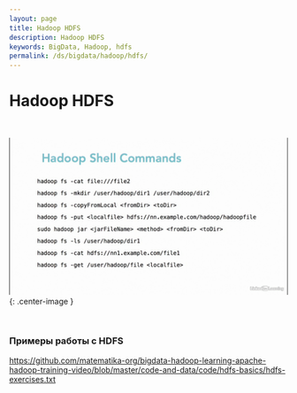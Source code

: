 ```yaml
---
layout: page
title: Hadoop HDFS
description: Hadoop HDFS
keywords: BigData, Hadoop, hdfs
permalink: /ds/bigdata/hadoop/hdfs/
---
```


# Hadoop HDFS

<br/>

![BigData - Hadoop - HDFS](/img/docs/ds/bigdata/hadoop/hdfs/hadoop-shell-commands.png 'BigData - Hadoop - HDFS'){: .center-image }

<br/>

### Примеры работы с HDFS

https://github.com/matematika-org/bigdata-hadoop-learning-apache-hadoop-training-video/blob/master/code-and-data/code/hdfs-basics/hdfs-exercises.txt
